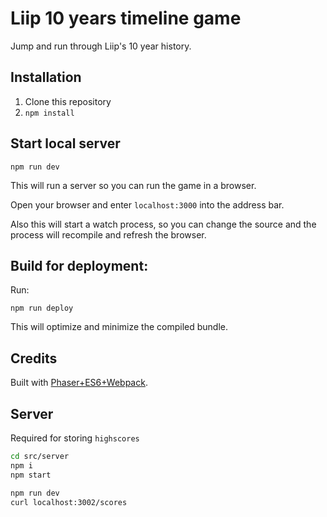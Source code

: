 # Liip 10 years timeline game

Jump and run through Liip's 10 year history.

## Installation

1. Clone this repository
1. ```npm install```

## Start local server

```
npm run dev
```

This will run a server so you can run the game in a browser.

Open your browser and enter `localhost:3000` into the address bar.

Also this will start a watch process, so you can change the source and the process will recompile and refresh the browser.


## Build for deployment:

Run:

```npm run deploy```

This will optimize and minimize the compiled bundle.

## Credits

Built with [Phaser+ES6+Webpack](https://github.com/lean/phaser-es6-webpack).

## Server

Required for storing `highscores`

```sh
cd src/server
npm i
npm start
```

```bash
npm run dev
curl localhost:3002/scores
```
